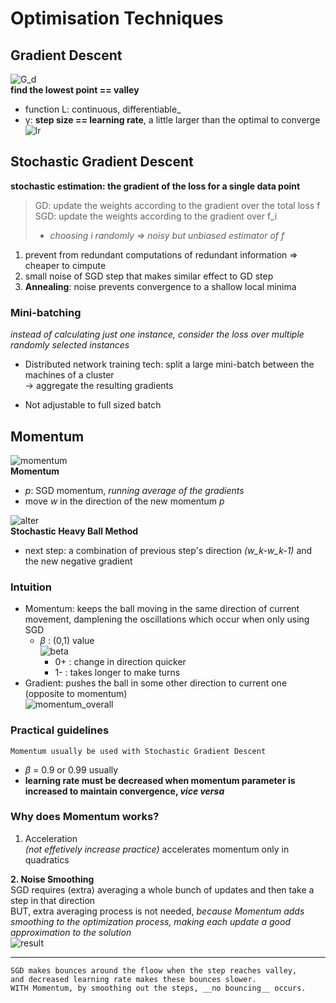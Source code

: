 # Optimisation Techniques

## Gradient Descent

![G_d](https://blog.paperspace.com/content/images/2018/05/sgd.png)   
__find the lowest point == valley__   
+ function L: continuous, differentiable_   
+ γ: __step size == learning rate__, a little larger than the optimal to converge   
![lr](https://atcold.github.io/pytorch-Deep-Learning/images/week05/05-1/step-size.png)   


## Stochastic Gradient Descent

__stochastic estimation: the gradient of the loss for a single data point__   

> GD: update the weights according to the gradient over the total loss f   
> SGD: update the weights according to the gradient over f_i   
>   + _choosing i randomly => noisy but unbiased estimator of f_   

1. prevent from redundant computations of redundant information => cheaper to cimpute   
2. small noise of SGD step that makes similar effect to GD step    
3. __Annealing__: noise prevents convergence to a shallow local minima   

### Mini-batching   

_instead of calculating just one instance, consider the loss over multiple randomly selected instances_   

* Distributed network training tech: split a large mini-batch between the machines of a cluster    
  -> aggregate the resulting gradients   
  
* Not adjustable to full sized batch   

## Momentum

![momentum](https://miro.medium.com/proxy/1*LjVeDQEHZBKC6C0TiUngWg.png)   
__Momentum__
  + _p_: SGD momentum, _running average of the gradients_   
  + move _w_ in the direction of the new momentum _p_   

![alter](https://encrypted-tbn0.gstatic.com/images?q=tbn%3AANd9GcRNfZVTicDslsYwzwGJf4wEnArLIEcZvg5HZw&usqp=CAU)   
__Stochastic Heavy Ball Method__
   + next step: a combination of previous step's direction _(w_k-w_k-1)_ and the new negative gradient   

### Intuition

* Momentum: keeps the ball moving in the same direction of current movement, damplening the oscillations which occur when only using SGD   
  - _β_ : (0,1) value   
  ![beta](https://atcold.github.io/pytorch-Deep-Learning/images/week05/05-1/momentum-beta.png)   
    + 0+ : change in direction quicker   
    + 1- : takes longer to make turns   
* Gradient: pushes the ball in some other direction to current one (opposite to momentum)   
![momentum_overall](https://atcold.github.io/pytorch-Deep-Learning/images/week05/05-1/momentum.png)   

### Practical guidelines

```
Momentum usually be used with Stochastic Gradient Descent
```

* _β_ = 0.9 or 0.99 usually   
* __learning rate must be decreased when momentum parameter is increased to maintain convergence, *vice versa*__   

### Why does Momentum works?

1. Acceleration   
_(not effetively increase practice)_
accelerates momentum only in quadratics   

__2. Noise Smoothing__    
SGD requires (extra) averaging a whole bunch of updates and then take a step in that direction   
BUT, extra averaging process is not needed, _because Momentum adds smoothing to the optimization process, making each update a good approximation to the solution_   
![result](https://atcold.github.io/pytorch-Deep-Learning/images/week05/05-1/sgd-vs-momentum.png)   

* * * 

```
SGD makes bounces around the floow when the step reaches valley,   
and decreased learning rate makes these bounces slower.   
WITH Momentum, by smoothing out the steps, __no bouncing__ occurs.
```
